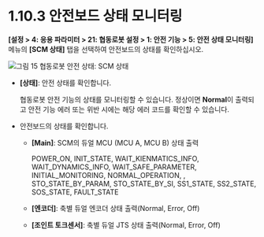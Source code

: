 ﻿# 1.10.3 안전보드 상태 모니터링

**\[설정 > 4: 응용 파라미터 > 21: 협동로봇 설정 > 1: 안전 기능 > 5: 안전 상태 모니터링]** 메뉴의 **\[SCM 상태]** 탭을 선택하여 안전보드의 상태를 확인하십시오.

![그림 15 협동로봇 안전 상태: SCM 상태](../../_assets/image52.jpeg)

*   **\[상태]**: 안전 상태를 확인합니다.

    협동로봇 안전 기능의 상태를 모니터링할 수 있습니다. 정상이면 **Normal**이 출력되고 안전 기능 에러 또는 위반 시에는 해당 에러 코드를 확인할 수 있습니다.


* 안전보드의 상태를 확인합니다.
  *   **\[Main]**: SCM의 듀얼 MCU (MCU A, MCU B) 상태 출력

      POWER\_ON, INIT\_STATE, WAIT\_KIENMATICS\_INFO, WAIT\_DYNAMICS\_INFO, WAIT\_SAFE\_PARAMETER, INITIAL\_MONITORING, NORMAL\_OPERATION, , STO\_STATE\_BY\_PARAM, STO\_STATE\_BY\_SI, SS1\_STATE, SS2\_STATE, SOS\_STATE, FAULT\_STATE
  * **\[엔코더]**: 축별 듀얼 엔코더 상태 출력(Normal, Error, Off)
  * **\[조인트 토크센서]**: 축별 듀얼 JTS 상태 출력(Normal, Error, Off)
